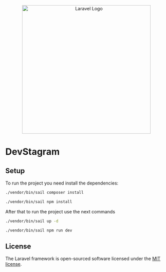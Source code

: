 <p align="center"><a href="https://laravel.com" target="_blank"><img src="https://raw.githubusercontent.com/laravel/art/master/logo-lockup/5%20SVG/2%20CMYK/1%20Full%20Color/laravel-logolockup-cmyk-red.svg" width="400" alt="Laravel Logo"></a></p>

# DevStagram

## Setup

To run the project you need install the dependencies:

```bash
./vendor/bin/sail composer install
```

```bash
./vendor/bin/sail npm install
```

After that to run the project use the next commands

```bash
./vendor/bin/sail up -d
```

```bash
./vendor/bin/sail npm run dev
```

## License

The Laravel framework is open-sourced software licensed under the [MIT license](https://opensource.org/licenses/MIT).
